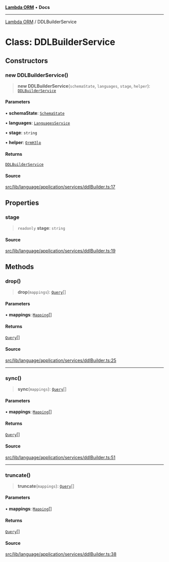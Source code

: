 [**Lambda ORM**](../README.md) • **Docs**

***

[Lambda ORM](../README.md) / DDLBuilderService

# Class: DDLBuilderService

## Constructors

### new DDLBuilderService()

> **new DDLBuilderService**(`schemaState`, `languages`, `stage`, `helper`): [`DDLBuilderService`](DDLBuilderService.md)

#### Parameters

• **schemaState**: [`SchemaState`](SchemaState.md)

• **languages**: [`LanguagesService`](LanguagesService.md)

• **stage**: `string`

• **helper**: [`OrmH3lp`](OrmH3lp.md)

#### Returns

[`DDLBuilderService`](DDLBuilderService.md)

#### Source

[src/lib/language/application/services/ddlBuilder.ts:17](https://github.com/lambda-orm/lambdaorm/blob/5e6305f9bd553e15fed66cee099164eb31ee9842/src/lib/language/application/services/ddlBuilder.ts#L17)

## Properties

### stage

> `readonly` **stage**: `string`

#### Source

[src/lib/language/application/services/ddlBuilder.ts:19](https://github.com/lambda-orm/lambdaorm/blob/5e6305f9bd553e15fed66cee099164eb31ee9842/src/lib/language/application/services/ddlBuilder.ts#L19)

## Methods

### drop()

> **drop**(`mappings`): [`Query`](Query.md)[]

#### Parameters

• **mappings**: [`Mapping`](../interfaces/Mapping.md)[]

#### Returns

[`Query`](Query.md)[]

#### Source

[src/lib/language/application/services/ddlBuilder.ts:25](https://github.com/lambda-orm/lambdaorm/blob/5e6305f9bd553e15fed66cee099164eb31ee9842/src/lib/language/application/services/ddlBuilder.ts#L25)

***

### sync()

> **sync**(`mappings`): [`Query`](Query.md)[]

#### Parameters

• **mappings**: [`Mapping`](../interfaces/Mapping.md)[]

#### Returns

[`Query`](Query.md)[]

#### Source

[src/lib/language/application/services/ddlBuilder.ts:51](https://github.com/lambda-orm/lambdaorm/blob/5e6305f9bd553e15fed66cee099164eb31ee9842/src/lib/language/application/services/ddlBuilder.ts#L51)

***

### truncate()

> **truncate**(`mappings`): [`Query`](Query.md)[]

#### Parameters

• **mappings**: [`Mapping`](../interfaces/Mapping.md)[]

#### Returns

[`Query`](Query.md)[]

#### Source

[src/lib/language/application/services/ddlBuilder.ts:38](https://github.com/lambda-orm/lambdaorm/blob/5e6305f9bd553e15fed66cee099164eb31ee9842/src/lib/language/application/services/ddlBuilder.ts#L38)
